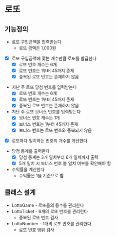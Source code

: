 # 로또
## 기능정의
- 로또 구입금액을 입력받는다
  - 로또 금액은 1,000원
- [x] 로또 구입금액에 맞는 개수만큼 로또를 발급한다
  - [x] 로또 번호 개수는 6개
  - [x] 로또 번호는 1부터 45까지 존재
  - [x] 중복된 로또 번호는 존재하지 않음
- 지난 주 로또 당첨 번호를 입력받는다
  - [x] 로또 번호 개수는 6개
  - [x] 로또 번호는 1부터 45까지 존재
  - [x] 중복된 로또 번호는 존재하지 않음
- 지난 주 로또 보너스 번호를 입력받는다
  - [x] 보너스 번호 개수는 1개
  - [x] 보너스 번호는 1부터 45까지 존재
  - [x] 보너스 번호는 로또 번호와 중복되지 않음
- [x] 로또마다 일치하는 번호의 개수를 계산한다
- 당첨 통계를 출력한다
  - [x] 당첨 통계는 3개 일치부터 6개 일치까지 출력
  - [x] 5개 일치 시 보너스 번호 볼 일치 여부를 확인해야 함
- 수익률을 계산한다
  - 수익률은 1을 기준으로 함

## 클래스 설계
- LottoGame - 로또들의 등수를 관리한다
- LottoTicket - 6개의 로또 번호를 관리한다
  - 중복된 로또 번호 검사
- LottoNumber - 1개의 로또 번호를 관리한다
  - 로또 번호 범위 검사

